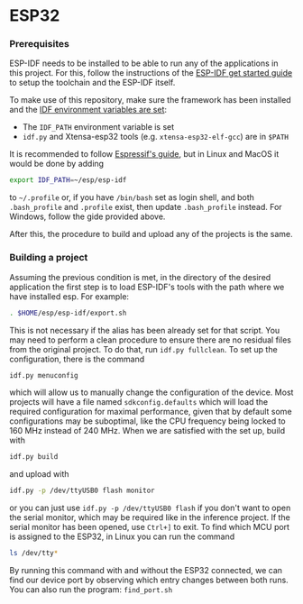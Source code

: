 # ESP32

### Prerequisites

ESP-IDF needs to be installed to be able to run any of the applications in this project. For this, follow the instructions of the
[ESP-IDF get started guide](https://docs.espressif.com/projects/esp-idf/en/latest/get-started/index.html)
to setup the toolchain and the ESP-IDF itself.

To make use of this repository, make sure the framework has been installed and the
[IDF environment variables are set](https://docs.espressif.com/projects/esp-idf/en/latest/get-started/index.html#step-4-set-up-the-environment-variables):

 * The `IDF_PATH` environment variable is set
 * `idf.py` and Xtensa-esp32 tools (e.g. `xtensa-esp32-elf-gcc`) are in `$PATH`

It is recommended to follow [Espressif's guide](https://docs.espressif.com/projects/esp-idf/en/v3.2.3/get-started/add-idf_path-to-profile.html), but in Linux and MacOS it would be done by adding 

```bash
export IDF_PATH=~/esp/esp-idf
```

to `~/.profile` or, if you have `/bin/bash` set as login shell, and both `.bash_profile` and `.profile` exist, then update `.bash_profile` instead. For Windows, follow the gide provided above. 

After this, the procedure to build and upload any of the projects is the same.

### Building a project

Assuming the previous condition is met, in the directory of the desired application the first step is to load ESP-IDF's tools with the path where we have installed esp. For example:

```bash
. $HOME/esp/esp-idf/export.sh
```

This is not necessary if the alias has been already set for that script. You may need to perform a clean procedure to ensure there are no residual files from the original project. To do that, run `idf.py fullclean`. To set up the configuration, there is the command

```bash
idf.py menuconfig
```

which will allow us to manually change the configuration of the device. Most projects will have a file named `sdkconfig.defaults` which will load the required configuration for maximal performance, given that by default some configurations may be suboptimal, like the CPU frequency being locked to 160 MHz instead of 240 MHz. When we are satisfied with the set up, build with

```bash
idf.py build
```

and upload with 

```bash
idf.py -p /dev/ttyUSB0 flash monitor
```

or you can just use `idf.py -p /dev/ttyUSB0 flash` if you don't want to open the serial monitor, which may be required like in the inference project. If the serial monitor has been opened, use `Ctrl+]` to exit. To find which MCU port is assigned to the ESP32, in Linux you can run the command

```bash
ls /dev/tty*
```

By running this command with and without the ESP32 connected, we can find our device port by observing which entry changes between both runs. You can also run the program: `find_port.sh`
